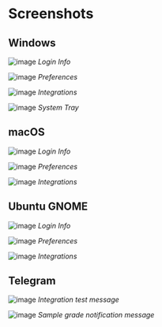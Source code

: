 # Screenshots

## Windows

![image](./win-1.png)
*Login Info*

![image](./win-2.png)
*Preferences*

![image](./win-3.png)
*Integrations*

![image](./win-4.png)
*System Tray*

## macOS

![image](./mac-1.png)
*Login Info*

![image](./mac-2.png)
*Preferences*

![image](./mac-3.png)
*Integrations*

## Ubuntu GNOME

![image](./ubuntu-1.png)
*Login Info*

![image](./ubuntu-2.png)
*Preferences*

![image](./ubuntu-3.png)
*Integrations*

## Telegram

![image](./telegram-1.png)
*Integration test message*

![image](./telegram-2.png)
*Sample grade notification message*
